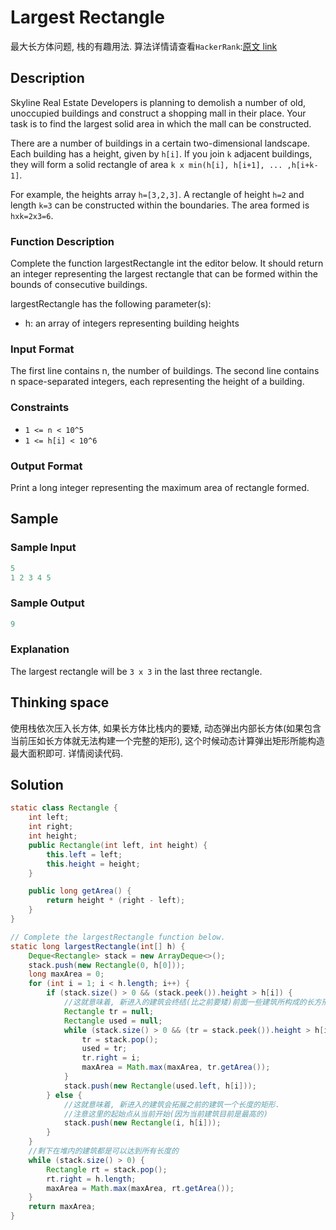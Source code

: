 # Largest Rectangle

最大长方体问题, 栈的有趣用法. 算法详情请查看`HackerRank`:[原文 link](https://www.hackerrank.com/challenges/largest-rectangle/problem)

## Description

Skyline Real Estate Developers is planning to demolish a number of old, unoccupied buildings and construct a shopping mall in their place. Your task is to find the largest solid area in which the mall can be constructed.

There are a number of buildings in a certain two-dimensional landscape. Each building has a height, given by `h[i]`. If you join `k` adjacent buildings, they will form a solid rectangle of area `k x min(h[i], h[i+1], ... ,h[i+k-1]`.

For example, the heights array `h=[3,2,3]`. A rectangle of height `h=2` and length `k=3` can be constructed within the boundaries. The area formed is `hxk=2x3=6`.

### Function Description

Complete the function largestRectangle int the editor below. It should return an integer representing the largest rectangle that can be formed within the bounds of consecutive buildings.

largestRectangle has the following parameter(s):

- h: an array of integers representing building heights

### Input Format

The first line contains n, the number of buildings. The second line contains n space-separated integers, each representing the height of a building.

### Constraints

- `1 <= n < 10^5`
- `1 <= h[i] < 10^6`

### Output Format

Print a long integer representing the maximum area of rectangle formed.

## Sample

### Sample Input

```java
5
1 2 3 4 5
```

### Sample Output

```java
9
```

### Explanation

The largest rectangle will be `3 x 3` in the last three rectangle.

## Thinking space

使用栈依次压入长方体, 如果长方体比栈内的要矮, 动态弹出内部长方体(如果包含当前压如长方体就无法构建一个完整的矩形), 这个时候动态计算弹出矩形所能构造最大面积即可. 详情阅读代码.

## Solution

```java
static class Rectangle {
    int left;
    int right;
    int height;
    public Rectangle(int left, int height) {
        this.left = left;
        this.height = height;
    }

    public long getArea() {
        return height * (right - left);
    }
}

// Complete the largestRectangle function below.
static long largestRectangle(int[] h) {
    Deque<Rectangle> stack = new ArrayDeque<>();
    stack.push(new Rectangle(0, h[0]));
    long maxArea = 0;
    for (int i = 1; i < h.length; i++) {
        if (stack.size() > 0 && (stack.peek()).height > h[i]) {
            //这就意味着, 新进入的建筑会终结(比之前要矮)前面一些建筑所构成的长方形.
            Rectangle tr = null;
            Rectangle used = null;
            while (stack.size() > 0 && (tr = stack.peek()).height > h[i]) {
                tr = stack.pop();
                used = tr;
                tr.right = i;
                maxArea = Math.max(maxArea, tr.getArea());
            }
            stack.push(new Rectangle(used.left, h[i]));
        } else {
            //这就意味着, 新进入的建筑会拓展之前的建筑一个长度的矩形.
            //注意这里的起始点从当前开始(因为当前建筑目前是最高的)
            stack.push(new Rectangle(i, h[i]));
        }
    }
    //剩下在堆内的建筑都是可以达到所有长度的
    while (stack.size() > 0) {
        Rectangle rt = stack.pop();
        rt.right = h.length;
        maxArea = Math.max(maxArea, rt.getArea());
    }
    return maxArea;
}
```
